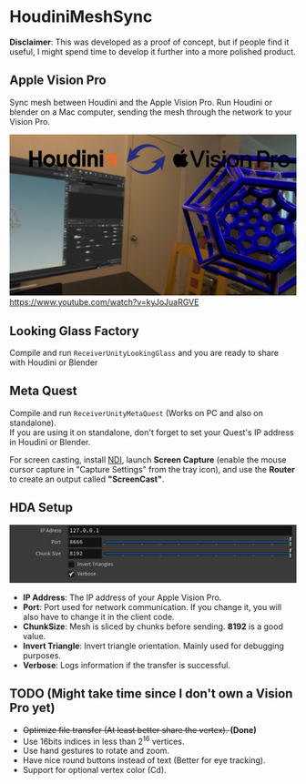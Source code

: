 # HoudiniMeshSync

**Disclaimer**: This was developed as a proof of concept, but if people find it useful, I might spend time to develop it further into a more polished product.

## Apple Vision Pro

Sync mesh between Houdini and the Apple Vision Pro. Run Houdini or blender on a Mac computer, sending the mesh through the network to your Vision Pro.

![Title](https://github.com/xjorma/HoudiniMeshSync/blob/main/Images/RPReplay_Final1721394613.jpg)
https://www.youtube.com/watch?v=kyJoJuaRGVE

## Looking Glass Factory

Compile and run `ReceiverUnityLookingGlass` and you are ready to share with Houdini or Blender

## Meta Quest

Compile and run `ReceiverUnityMetaQuest` (Works on PC and also on standalone).  
If you are using it on standalone, don't forget to set your Quest's IP address in Houdini or Blender.

For screen casting, install [NDI](https://ndi.video/tools/), launch **Screen Capture** (enable the mouse cursor capture in "Capture Settings" from the tray icon), and use the **Router** to create an output called **"ScreenCast"**.


## HDA Setup

![HdaSetup](https://github.com/xjorma/HoudiniMeshSync/blob/main/Images/hdasetting.png)

- **IP Address**: The IP address of your Apple Vision Pro.
- **Port**: Port used for network communication. If you change it, you will also have to change it in the client code.
- **ChunkSize**: Mesh is sliced by chunks before sending. **8192** is a good value.
- **Invert Triangle**: Invert triangle orientation. Mainly used for debugging purposes.
- **Verbose**: Logs information if the transfer is successful.

## TODO (Might take time since I don't own a Vision Pro yet)

- <s>Optimize file transfer (At least better share the vertex). </s> **(Done)**
- Use 16bits indices in less than 2<sup>16</sup> vertices.
- Use hand gestures to rotate and zoom.
- Have nice round buttons instead of text (Better for eye tracking).
- Support for optional vertex color (Cd).
